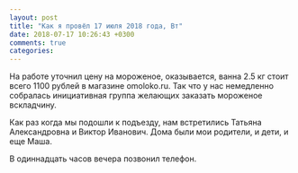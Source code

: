 ```yaml
---
layout: post
title: "Как я провёл 17 июля 2018 года, Вт"
date: 2018-07-17 10:26:43 +0300
comments: true
categories: 
---
```


На работе уточнил цену на мороженое, оказывается, ванна 2.5 кг стоит всего 1100 рублей в магазине omoloko.ru. Так что у нас немедленно собралась инициативная группа желающих заказать мороженое вскладчину.

Как раз когда мы подошли к подъезду, нам встретились Татьяна Александровна и Виктор Иванович. Дома были мои родители, и дети, и еще Маша.


В одиннадцать часов вечера позвонил телефон.